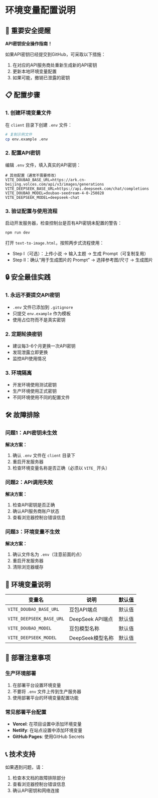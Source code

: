 # 环境变量配置说明

## 🚨 重要安全提醒

**API密钥安全操作指南！**

如果API密钥已经提交到GitHub，可采取以下措施：

1. 在对应的API服务商处重新生成新的API密钥
2. 更新本地环境变量配置
3. 如果可能，撤销已泄露的密钥

## 📋 配置步骤

### 1. 创建环境变量文件

在 `client` 目录下创建 `.env` 文件：

```bash
# 复制示例文件
cp env.example .env
```

### 2. 配置API密钥

编辑 `.env` 文件，填入真实的API密钥：

```env
# 其他配置（通常不需要修改）
VITE_DOUBAO_BASE_URL=https://ark.cn-beijing.volces.com/api/v3/images/generations
VITE_DEEPSEEK_BASE_URL=https://api.deepseek.com/chat/completions
VITE_DOUBAO_MODEL=doubao-seedream-4-0-250828
VITE_DEEPSEEK_MODEL=deepseek-chat
```

### 3. 验证配置与使用流程

启动开发服务器，检查控制台是否有API密钥未配置的警告：

```bash
npm run dev
```

打开 `text-to-image.html`，按照两步式流程使用：
- Step Ⅰ（可选）：上传小说 → 输入主题 → 生成 Prompt（可复制复用）
- Step Ⅱ：确认“用于生成图片的 Prompt” → 选择参考图/尺寸 → 生成图片

## 🔒 安全最佳实践

### 1. 永远不要提交API密钥
- `.env` 文件已添加到 `.gitignore`
- 只提交 `env.example` 作为模板
- 使用占位符而不是真实密钥

### 2. 定期轮换密钥
- 建议每3-6个月更换一次API密钥
- 发现泄露立即更换
- 监控API使用情况

### 3. 环境隔离
- 开发环境使用测试密钥
- 生产环境使用正式密钥
- 不同环境使用不同的配置文件

## 🛠️ 故障排除

### 问题1：API密钥未生效
**解决方案：**
1. 确认 `.env` 文件在 `client` 目录下
2. 重启开发服务器
3. 检查环境变量名称是否正确（必须以 `VITE_` 开头）

### 问题2：API调用失败
**解决方案：**
1. 检查API密钥是否正确
2. 确认API服务商账户状态
3. 查看浏览器控制台错误信息

### 问题3：环境变量不生效
**解决方案：**
1. 确认文件名为 `.env`（注意前面的点）
2. 重启开发服务器
3. 清除浏览器缓存

## 📝 环境变量说明

| 变量名 | 说明 | 默认值 |
|--------|------|--------|
| `VITE_DOUBAO_BASE_URL` | 豆包API端点 | 默认值 |
| `VITE_DEEPSEEK_BASE_URL` | DeepSeek API端点 | 默认值 |
| `VITE_DOUBAO_MODEL` | 豆包模型名称 | 默认值 |
| `VITE_DEEPSEEK_MODEL` | DeepSeek模型名称 | 默认值 |

## 🚀 部署注意事项

### 生产环境部署
1. 在部署平台设置环境变量
2. 不要将 `.env` 文件上传到生产服务器
3. 使用部署平台的环境变量配置功能

### 常见部署平台配置
- **Vercel**: 在项目设置中添加环境变量
- **Netlify**: 在站点设置中添加环境变量
- **GitHub Pages**: 使用GitHub Secrets

## 📞 技术支持

如果遇到问题，请：
1. 检查本文档的故障排除部分
2. 查看浏览器控制台错误信息
3. 确认API密钥和网络连接
